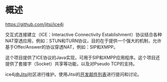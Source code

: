 # 概述

https://github.com/jitsi/ice4j

交互式连接建立（ICE：Interactive Connectivity Establishment）协议结合各种NAT穿透应用，例如：STUN和TURN协议，目的在于提供一个强大的机制，允许基于Offer/Answer的协议穿透NAT，例如：SIP和XMPP。

这个项目提供了ICE协议的Java实现，可用于SIP和XMPP应用程序。这个项目还提供了套接字（Socket）共享等功能，以及对Pseudo TCP的支持。

ice4j由[Jitsi](https://jitsi.org/)社区进行维护。使用Jitsi的[开发邮件列表](https://jitsi.org/Development/MailingLists)进行提问和讨论。
